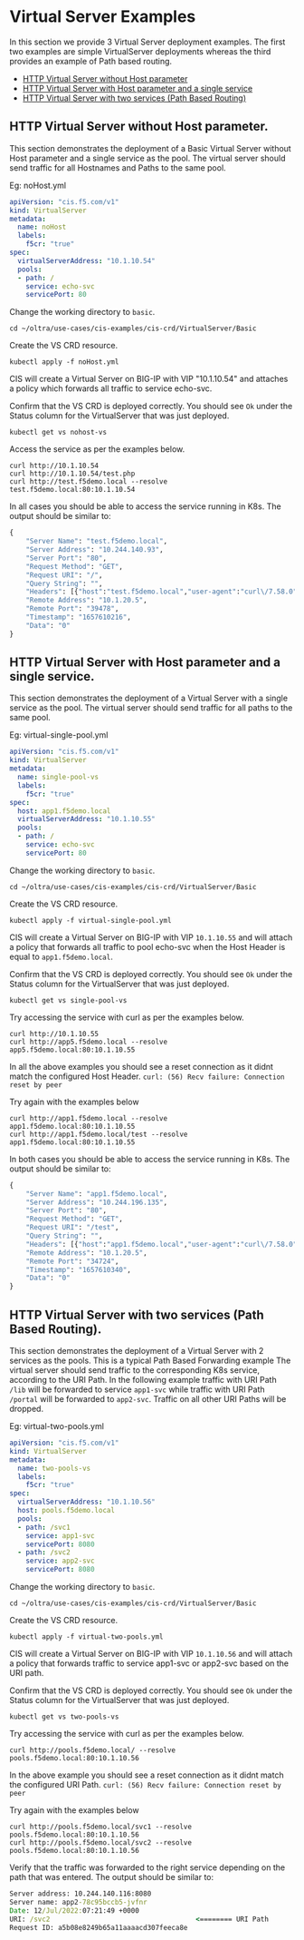 # Virtual Server Examples

In this section we provide 3 Virtual Server deployment examples. The first two examples are simple VirtualServer deployments whereas the third provides an example of Path based routing.

- [HTTP Virtual Server without Host parameter](#http-virtual-server-without-host-parameter)
- [HTTP Virtual Server with Host parameter and a single service](#http-virtual-server-with-host-parameter-and-a-single-service)
- [HTTP Virtual Server with two services (Path Based Routing)](#http-virtual-server-with-two-services-path-based-routing)


## HTTP Virtual Server without Host parameter.

This section demonstrates the deployment of a Basic Virtual Server without Host parameter and a single service as the pool. The virtual server should send traffic for all Hostnames and Paths to the same pool.


Eg: noHost.yml
```yml
apiVersion: "cis.f5.com/v1"
kind: VirtualServer
metadata:
  name: noHost
  labels:
    f5cr: "true"
spec:
  virtualServerAddress: "10.1.10.54"
  pools:
  - path: /
    service: echo-svc
    servicePort: 80
```

Change the working directory to `basic`.
```
cd ~/oltra/use-cases/cis-examples/cis-crd/VirtualServer/Basic
```

Create the VS CRD resource. 
```
kubectl apply -f noHost.yml
```
CIS will create a Virtual Server on BIG-IP with VIP "10.1.10.54" and attaches a policy which forwards all traffic to service echo-svc.   


Confirm that the VS CRD is deployed correctly. You should see `Ok` under the Status column for the VirtualServer that was just deployed.
```
kubectl get vs nohost-vs 
```

Access the service as per the examples below. 
```
curl http://10.1.10.54 
curl http://10.1.10.54/test.php
curl http://test.f5demo.local --resolve test.f5demo.local:80:10.1.10.54
```

In all cases you should be able to access the service running in K8s. The output should be similar to:

```cmd
{
    "Server Name": "test.f5demo.local",
    "Server Address": "10.244.140.93",
    "Server Port": "80",
    "Request Method": "GET",
    "Request URI": "/",
    "Query String": "",
    "Headers": [{"host":"test.f5demo.local","user-agent":"curl\/7.58.0","accept":"*\/*"}],
    "Remote Address": "10.1.20.5",
    "Remote Port": "39478",
    "Timestamp": "1657610216",
    "Data": "0"
}
```

## HTTP Virtual Server with Host parameter and a single service.

This section demonstrates the deployment of a Virtual Server with a single service as the pool.
The virtual server should send traffic for all paths to the same pool.

Eg: virtual-single-pool.yml
```yml
apiVersion: "cis.f5.com/v1"
kind: VirtualServer
metadata:
  name: single-pool-vs
  labels:
    f5cr: "true"
spec:
  host: app1.f5demo.local
  virtualServerAddress: "10.1.10.55"
  pools:
  - path: /
    service: echo-svc
    servicePort: 80
```

Change the working directory to `basic`.
```
cd ~/oltra/use-cases/cis-examples/cis-crd/VirtualServer/Basic
```

Create the VS CRD resource. 
```
kubectl apply -f virtual-single-pool.yml
```
CIS will create a Virtual Server on BIG-IP with VIP `10.1.10.55` and will attach a policy that forwards all traffic to pool echo-svc when the Host Header is equal to `app1.f5demo.local`.   

Confirm that the VS CRD is deployed correctly. You should see `Ok` under the Status column for the VirtualServer that was just deployed.
```
kubectl get vs single-pool-vs
```

Try accessing the service with curl as per the examples below. 
```
curl http://10.1.10.55
curl http://app5.f5demo.local --resolve app5.f5demo.local:80:10.1.10.55
```

In all the above examples you should see a reset connection as it didnt match the configured Host Header.
`curl: (56) Recv failure: Connection reset by peer`

Try again with the examples below
```
curl http://app1.f5demo.local --resolve app1.f5demo.local:80:10.1.10.55
curl http://app1.f5demo.local/test --resolve app1.f5demo.local:80:10.1.10.55
```

In both cases you should be able to access the service running in K8s. The output should be similar to:

```cmd
{
    "Server Name": "app1.f5demo.local",
    "Server Address": "10.244.196.135",
    "Server Port": "80",
    "Request Method": "GET",
    "Request URI": "/test",
    "Query String": "",
    "Headers": [{"host":"app1.f5demo.local","user-agent":"curl\/7.58.0","accept":"*\/*"}],
    "Remote Address": "10.1.20.5",
    "Remote Port": "34724",
    "Timestamp": "1657610340",
    "Data": "0"
}
```

## HTTP Virtual Server with two services (Path Based Routing).

This section demonstrates the deployment of a Virtual Server with 2 services as the pools. This is a typical Path Based Forwarding example
The virtual server should send traffic to the corresponding K8s service, according to the URI Path. In the following example traffic with URI Path `/lib` will be forwarded to service `app1-svc` while traffic with URI Path `/portal` will be forwarded to `app2-svc`. Traffic on all other URI Paths will be dropped. 

Eg: virtual-two-pools.yml

```yml
apiVersion: "cis.f5.com/v1"
kind: VirtualServer
metadata:
  name: two-pools-vs
  labels:
    f5cr: "true"
spec:
  virtualServerAddress: "10.1.10.56"
  host: pools.f5demo.local
  pools:
  - path: /svc1
    service: app1-svc
    servicePort: 8080
  - path: /svc2
    service: app2-svc
    servicePort: 8080    
```

Change the working directory to `basic`.
```
cd ~/oltra/use-cases/cis-examples/cis-crd/VirtualServer/Basic
```

Create the VS CRD resource. 
```
kubectl apply -f virtual-two-pools.yml
```
CIS will create a Virtual Server on BIG-IP with VIP `10.1.10.56` and will attach a policy that forwards traffic to service app1-svc or app2-svc based on the URI path.   

Confirm that the VS CRD is deployed correctly. You should see `Ok` under the Status column for the VirtualServer that was just deployed.
```
kubectl get vs two-pools-vs
```

Try accessing the service with curl as per the examples below. 
```
curl http://pools.f5demo.local/ --resolve pools.f5demo.local:80:10.1.10.56

```
In the above example you should see a reset connection as it didnt match the configured URI Path.
`curl: (56) Recv failure: Connection reset by peer`

Try again with the examples below
```
curl http://pools.f5demo.local/svc1 --resolve pools.f5demo.local:80:10.1.10.56
curl http://pools.f5demo.local/svc2 --resolve pools.f5demo.local:80:10.1.10.56
```

Verify that the traffic was forwarded to the right service depending on the path that was entered. The output should be similar to:

```cmd
Server address: 10.244.140.116:8080
Server name: app2-78c95bccb5-jvfnr
Date: 12/Jul/2022:07:21:49 +0000
URI: /svc2                                    <======== URI Path
Request ID: a5b08e8249b65a11aaaacd307feeca8e  
```
